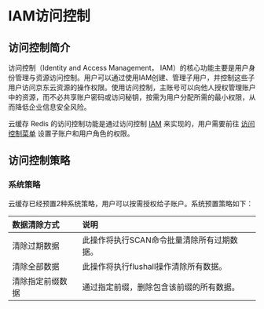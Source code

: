 # IAM访问控制
## 访问控制简介
访问控制（Identity and Access Management， IAM）的核心功能主要是用户身份管理与资源访问控制。用户可以通过使用IAM创建、管理子用户，并控制这些子用户访问京东云资源的操作权限。使用访问控制，主账号可以向他人授权管理账户中的资源，而不必共享账户密码或访问秘钥，按需为用户分配所需的最小权限，从而降低企业信息安全风险。

云缓存 Redis 的访问控制功能是通过访问控制   [IAM](https://docs.jdcloud.com/cn/iam/product-overview)  来实现的，用户需要前往   [访问控制菜单](https://iam-console.jdcloud.com/summary)  设置子账户和用户角色的权限。

##  访问控制策略
### 系统策略
云缓存已经预置2种系统策略，用户可以按需授权给子账户。系统预置策略如下：


| 数据清除方式 | 说明  |  
| :--  | :--  |
| 清除过期数据  |  此操作将执行SCAN命令批量清除所有过期数据。  |
| 清除全部数据  |  此操作将执行flushall操作清除所有数据。  |
| 清除指定前缀数据 |  通过指定前缀，删除包含该前缀的所有数据。   |




